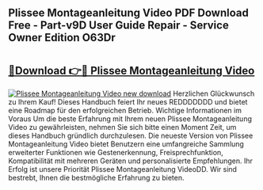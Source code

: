 ## Plissee Montageanleitung Video PDF Download Free - Part-v9D User Guide Repair - Service Owner Edition O63Dr

# <h2><a href="http://df8abl.blite.top/?on=Plissee+Montageanleitung+Video">🔗Download 👉🔴 Plissee Montageanleitung Video</a></h2>

[![Plissee Montageanleitung Video new download](https://i.imgur.com/lujVjoI.png)](http://df8abl.blite.top/?on=Plissee+Montageanleitung+Video)
Herzlichen Glückwunsch zu Ihrem Kauf! Dieses Handbuch feiert Ihr neues REDDDDDDD und bietet eine Roadmap für den erfolgreichen Betrieb. Wichtige Informationen im Voraus Um die beste Erfahrung mit Ihrem neuen Plissee Montageanleitung Video zu gewährleisten, nehmen Sie sich bitte einen Moment Zeit, um dieses Handbuch gründlich durchzulesen. Die neueste Version von Plissee Montageanleitung Video bietet Benutzern eine umfangreiche Sammlung erweiterter Funktionen wie Gestenerkennung, Freisprechfunktion, Kompatibilität mit mehreren Geräten und personalisierte Empfehlungen. Ihr Erfolg ist unsere Priorität Plissee Montageanleitung VideoDD. Wir sind bestrebt, Ihnen die bestmögliche Erfahrung zu bieten.
